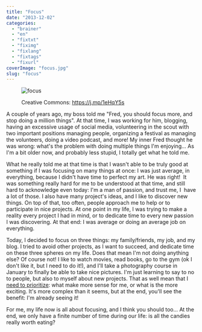 ```yaml
---
title: "Focus"
date: "2013-12-02"
categories: 
  - "brainer"
  - "en"
  - "fixtxt"
  - "fiximg"
  - "fixlang"
  - "fixtags"
  - "fixurl"
coverImage: "focus.jpg"
slug: "focus"
---
```


<figure>

![focus](images/focus.jpg)

<figcaption>

Creative Commons: https://j.mp/1eHqY5s

</figcaption>

</figure>

A couple of years ago, my boss told me "Fred, you should focus more, and stop doing a million things". At that time, I was working for him, blogging, having an excessive usage of social media, volunteering in the scout with two important positions managing people, organizing a festival as managing the volunteers, doing a video podcast, and more! My inner Fred thought he was wrong: what's the problem with doing multiple things I'm enjoying... As I'm a bit older now, and probably less stupid, I totally get what he told me.

What he really told me at that time is that I wasn't able to be truly good at something if I was focusing on many things at once: I was just average, in everything, because I didn't have time to perfect my art. He was right!  It was something really hard for me to be understood at that time, and still hard to acknowledge even today: I'm a man of passion, and trust me, I  have a lot of those. I also have many project's ideas, and I like to discover new things. On top of that, too often, people approach me to help or to participate in nice projects. At one point in my life, I was trying to make a reality every project I had in mind, or to dedicate time to every new passion I was discovering. At that end: I was average or doing an average job on everything.

Today, I decided to focus on three things: my family/friends, my job, and my blog. I tried to avoid other projects, as I want to succeed, and dedicate time on these three spheres on my life. Does that mean I'm not doing anything else? Of course not! I like to watch movies, read books, go to the gym (ok I don't like it, but I need to do it!), and I'll take a photography course in January to finally be able to take nice pictures. I'm just learning to say to no to people, but also to myself about new projects. That as well mean that I [need to prioritize](http://fred.dev/so-you-dont-have-time-bullshit/ "So you don’t have time? Bullshit!"): what make more sense for me, or what is the more exciting. It's more complex than it seems, but at the end, you'll see the benefit: I'm already seeing it!

For me, my life now is all about focusing, and I think you should too... At the end, we only have a finite number of time during our life: is all the candies really worth eating?
